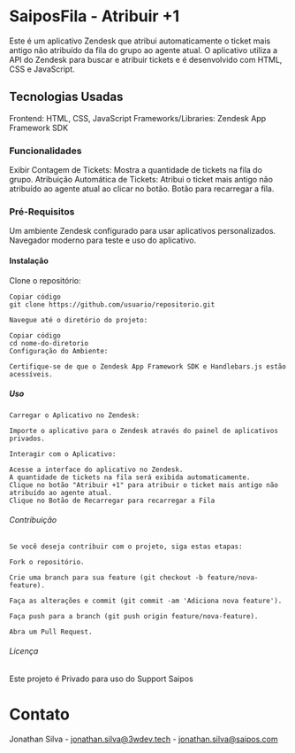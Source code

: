 # SaiposFila - Atribuir +1
Este é um aplicativo Zendesk que atribui automaticamente o ticket mais antigo não atribuído da fila do grupo ao agente atual. O aplicativo utiliza a API do Zendesk para buscar e atribuir tickets e é desenvolvido com HTML, CSS e JavaScript.

## Tecnologias Usadas
Frontend: HTML, CSS, JavaScript
Frameworks/Libraries: Zendesk App Framework SDK

### Funcionalidades
Exibir Contagem de Tickets: Mostra a quantidade de tickets na fila do grupo.
Atribuição Automática de Tickets: Atribui o ticket mais antigo não atribuído ao agente atual ao clicar no botão.
Botão para recarregar a fila.

### Pré-Requisitos
Um ambiente Zendesk configurado para usar aplicativos personalizados.
Navegador moderno para teste e uso do aplicativo.

#### Instalação
Clone o repositório:

    Copiar código
    git clone https://github.com/usuario/repositorio.git

    Navegue até o diretório do projeto:

    Copiar código
    cd nome-do-diretorio
    Configuração do Ambiente:

    Certifique-se de que o Zendesk App Framework SDK e Handlebars.js estão acessíveis.

##### Uso
    Carregar o Aplicativo no Zendesk:

    Importe o aplicativo para o Zendesk através do painel de aplicativos privados.

    Interagir com o Aplicativo:

    Acesse a interface do aplicativo no Zendesk.
    A quantidade de tickets na fila será exibida automaticamente.
    Clique no botão "Atribuir +1" para atribuir o ticket mais antigo não atribuído ao agente atual.
    Clique no Botão de Recarregar para recarregar a Fila
   
###### Contribuição
    Se você deseja contribuir com o projeto, siga estas etapas:

    Fork o repositório.
    
    Crie uma branch para sua feature (git checkout -b feature/nova-feature).
    
    Faça as alterações e commit (git commit -am 'Adiciona nova feature').

    Faça push para a branch (git push origin feature/nova-feature).
    
    Abra um Pull Request.


###### Licença
Este projeto é Privado para uso do Support Saipos

# Contato
Jonathan Silva - jonathan.silva@3wdev.tech - jonathan.silva@saipos.com


